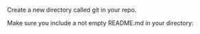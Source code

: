 Create a new directory called git in your repo.

Make sure you include a not empty README.md in your directory: